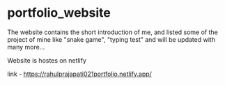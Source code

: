 # portfolio_website

The website contains the short introduction of me, and listed some of the project of mine 
like "snake game", "typing test" and will be updated with many more...


Website is hostes on netlify 

link - https://rahulprajapati021portfolio.netlify.app/
